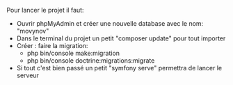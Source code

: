Pour lancer le projet il faut:
  - Ouvrir phpMyAdmin et créer une nouvelle database avec le nom: "movynov"
  - Dans le terminal du projet un petit "composer update" pour tout importer
  - Créer : faire la migration:
      - php bin/console make:migration
      - php bin/console doctrine:migrations:migrate
  - Si tout c'est bien passé un petit "symfony serve" permettra de lancer le serveur
